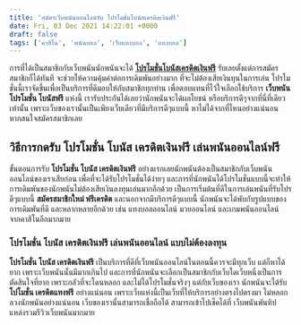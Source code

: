 ```yaml
---
title: 'สมัครเว็บพนันออนไลน์รับ โปรโมชั่นโบนัสเครดิตเงินฟรี'
date: Fri, 03 Dec 2021 14:22:01 +0000
draft: false
tags: ['คาสิโน', 'พนันบอล', 'เว็บแทงบอล', 'แทงบอล']
---
```


การที่ได้เป็นสมาชิกกับเว็บพนันนักพนันจะได้ [**โปรโมชั่นโบนัสเครดิตเงินฟรี**](/archives/) รับเลยตั้งแต่การสมัครสมาชิกก็ได้ทันที จะช่วยให้ความคุ้มค่าต่อการเดิมพันอย่างมาก ที่จะไม่ต้องเสียเงินทุนในการเล่น โปรโมชั่นนี้เราจัดขึ้นเพื่อเป็นบริการที่ดีมอบให้กับสมาชิกทุกท่าน เพื่อตอบแทนที่ไว้ใจเลือกใช้บริการ **เว็บพนัน โปรโมชั่น โบนัสฟรี** แห่งนี้ เรารับประกันได้เลยว่านักพนันจะได้ผลโยชน์ หรือบริการดีๆจากที่นี่ที่เดียวเท่านั้น เพราะเว็บของเรานั้นเป็นเพียงเว็บเดียวที่มีบริการดีๆแบบนี้ หาไม่ได้จากที่ไหนอย่างแน่นอน หากสนใจสมัครสมาชิกเลย

**วิธีการกดรับ โปรโมชั่น โบนัส เครดิตเงินฟรี เล่นพนันออนไลน์ฟรี**
-----------------------------------------------------------------

ขั้นตอนการรับ **โปรโมชั่น โบนัส เครดิตเงินฟรี** อย่างแรกเลยนักพนันต้องเป็นสมาชิกกับเว็บพนันออนไลน์ของเราเสียก่อน เพื่อที่จะได้รับโปรโมชั่นได้ง่ายๆ และการที่นักพนันได้โปรโมชั่นแบบนี้จะทำให้การเดิมพันของนักพนันไม่ต้องเสียเงินลงทุนเล่นมากอีกด้วย เป็นการเริ่มต้นที่ดีในการเล่นพนันที่รับโปรดีๆแบบนี้ **สมัครสมาชิกใหม่ ฟรีเครดิต** และนอกจากมีบริการดีๆแบบนี้ นักพนันจะได้พับกับรูปแบบของการเดิมพันที่ดี และหลากหลายอีกด้วย เช่น แทงบอลออนไลน์ มวยออนไลน์ และเกมพนันออนไลน์ จากคาสิโนอีกมากมาย

### **โปรโมชั่น โบนัส เครดิตเงินฟรี เล่นพนันออนไลน์ แบบไม่ต้องลงทุน**

**โปรโมชั่น โบนัส เครดิตเงินฟรี** เป็นบริการที่ดีที่เว็บพนันออนไลน์ในตอนนี้ควรจะมีทุกเว็บ แต่ก็หาได้ยาก เพราะเว็บพนันนั้นมีมากเกินไป และการที่นักพนันจะเลือกเป็นสมาชิกกับเว็บใดเว็บหนึ่งเป็นการตัดสินใจที่ยาก เพราะกลัวที่จะโดนหลอก และไม่ได้โปรโมชั่นจริงๆ แต่กับเว็บของเรา นักพนันจะได้รับ **โปโมชั่น เครดิตแทงฟรี** อย่างแน่นอน เพราะเว็บแห่งนี้เป็นเว็บที่ให้บริการอย่างตรงไปตรงมา ไม่หลอกลวงนักพนันอย่างแน่นอน เว็บของเรานั้นสามารถเชื่อถือได้ สามารถเข้าไปเช็คได้ที่ เว็บพนันพันทิป แหล่งรวมรีวิวเว็บพนันมากมาย